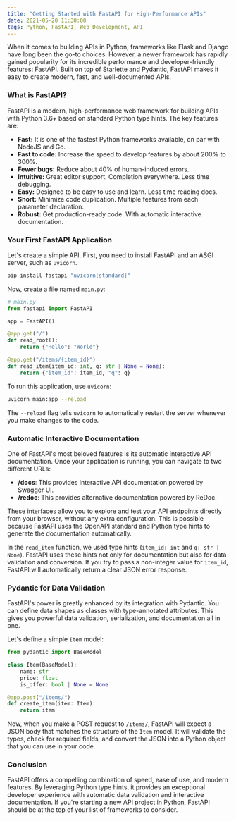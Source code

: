 ```yaml
---
title: "Getting Started with FastAPI for High-Performance APIs"
date: 2021-05-20 11:30:00
tags: Python, FastAPI, Web Development, API
---
```


When it comes to building APIs in Python, frameworks like Flask and Django have long been the go-to choices. However, a newer framework has rapidly gained popularity for its incredible performance and developer-friendly features: FastAPI. Built on top of Starlette and Pydantic, FastAPI makes it easy to create modern, fast, and well-documented APIs.

<!--more-->

### What is FastAPI?

FastAPI is a modern, high-performance web framework for building APIs with Python 3.6+ based on standard Python type hints. The key features are:

*   **Fast:** It is one of the fastest Python frameworks available, on par with NodeJS and Go.
*   **Fast to code:** Increase the speed to develop features by about 200% to 300%.
*   **Fewer bugs:** Reduce about 40% of human-induced errors.
*   **Intuitive:** Great editor support. Completion everywhere. Less time debugging.
*   **Easy:** Designed to be easy to use and learn. Less time reading docs.
*   **Short:** Minimize code duplication. Multiple features from each parameter declaration.
*   **Robust:** Get production-ready code. With automatic interactive documentation.

### Your First FastAPI Application

Let's create a simple API. First, you need to install FastAPI and an ASGI server, such as `uvicorn`.

```bash
pip install fastapi "uvicorn[standard]"
```

Now, create a file named `main.py`:

```python
# main.py
from fastapi import FastAPI

app = FastAPI()

@app.get("/")
def read_root():
    return {"Hello": "World"}

@app.get("/items/{item_id}")
def read_item(item_id: int, q: str | None = None):
    return {"item_id": item_id, "q": q}
```

To run this application, use `uvicorn`:

```bash
uvicorn main:app --reload
```

The `--reload` flag tells `uvicorn` to automatically restart the server whenever you make changes to the code.

### Automatic Interactive Documentation

One of FastAPI's most beloved features is its automatic interactive API documentation. Once your application is running, you can navigate to two different URLs:

*   **/docs**: This provides interactive API documentation powered by Swagger UI.
*   **/redoc**: This provides alternative documentation powered by ReDoc.

These interfaces allow you to explore and test your API endpoints directly from your browser, without any extra configuration. This is possible because FastAPI uses the OpenAPI standard and Python type hints to generate the documentation automatically.

In the `read_item` function, we used type hints (`item_id: int` and `q: str | None`). FastAPI uses these hints not only for documentation but also for data validation and conversion. If you try to pass a non-integer value for `item_id`, FastAPI will automatically return a clear JSON error response.

### Pydantic for Data Validation

FastAPI's power is greatly enhanced by its integration with Pydantic. You can define data shapes as classes with type-annotated attributes. This gives you powerful data validation, serialization, and documentation all in one.

Let's define a simple `Item` model:

```python
from pydantic import BaseModel

class Item(BaseModel):
    name: str
    price: float
    is_offer: bool | None = None

@app.post("/items/")
def create_item(item: Item):
    return item
```

Now, when you make a POST request to `/items/`, FastAPI will expect a JSON body that matches the structure of the `Item` model. It will validate the types, check for required fields, and convert the JSON into a Python object that you can use in your code.

### Conclusion

FastAPI offers a compelling combination of speed, ease of use, and modern features. By leveraging Python type hints, it provides an exceptional developer experience with automatic data validation and interactive documentation. If you're starting a new API project in Python, FastAPI should be at the top of your list of frameworks to consider.
